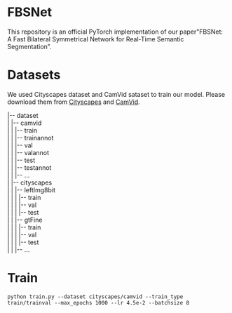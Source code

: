 # FBSNet

This repository is an official PyTorch implementation of our paper"FBSNet: A Fast Bilateral Symmetrical Network for
Real-Time Semantic Segmentation".

# Datasets

We used Cityscapes dataset and CamVid sataset to train our model. Please download them from [Cityscapes](https://www.cityscapes-dataset.com/) and [CamVid](http://mi.eng.cam.ac.uk/research/projects/VideoRec/CamVid/).

|-- dataset  
|  |-- camvid  
|  |  |-- train  
|  |  |-- trainannot  
|  |  |-- val  
|  |  |-- valannot  
|  |  |-- test  
|  |  |-- testannot  
|  |  |-- ...  
|  |-- cityscapes  
|  |  |-- leftImg8bit  
|  |  |  |-- train  
|  |  |  |-- val  
|  |  |  |-- test  
|  |  |-- gtFine  
|  |  |  |-- train  
|  |  |  |-- val  
|  |  |  |-- test  
|  |  |-- ...  

# Train
```
python train.py --dataset cityscapes/camvid --train_type train/trainval --max_epochs 1000 --lr 4.5e-2 --batchsize 8
```
